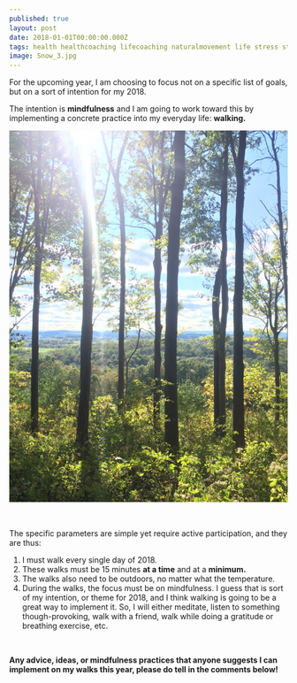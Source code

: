 ```yaml
---
published: true
layout: post
date: 2018-01-01T00:00:00.000Z
tags: health healthcoaching lifecoaching naturalmovement life stress stressmanagement lifestyle coaching food self-improvement exercise diet nutrition chekcoach chekinstitute goals
image: Snow_3.jpg
---
```


For the upcoming year, I am choosing to focus not on a specific list of goals, but on a sort of intention for my 2018.

The intention is **mindfulness** and I am going to work toward this by implementing a concrete practice into my everyday life: **walking.**

![IMG_7221.JPG](/content/IMG_7221.JPG)

<br>

The specific parameters are simple yet require active participation, and they are thus:

1. I must walk every single day of 2018.
2. These walks must be 15 minutes **at a time** and at a **minimum.**
3. The walks also need to be outdoors, no matter what the temperature.
4. During the walks, the focus must be on mindfulness. I guess that is sort of my intention, or theme for 2018, and I think walking is going to be a great way to implement it. So, I will either meditate, listen to something though-provoking, walk with a friend, walk while doing a gratitude or breathing exercise, etc.

<br>

**Any advice, ideas, or mindfulness practices that anyone suggests I can implement on my walks this year, please do tell in the comments below!**

